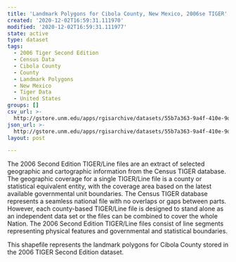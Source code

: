 ```yaml
---
title: 'Landmark Polygons for Cibola County, New Mexico, 2006se TIGER'
created: '2020-12-02T16:59:31.111970'
modified: '2020-12-02T16:59:31.111977'
state: active
type: dataset
tags:
  - 2006 Tiger Second Edition
  - Census Data
  - Cibola County
  - County
  - Landmark Polygons
  - New Mexico
  - Tiger Data
  - United States
groups: []
csv_url: >-
  http://gstore.unm.edu/apps/rgisarchive/datasets/55b7a363-9a4f-410e-9d3e-b4e7a997804f/tgr2006se_cibo_lpy.derived.csv
json_url: >-
  http://gstore.unm.edu/apps/rgisarchive/datasets/55b7a363-9a4f-410e-9d3e-b4e7a997804f/tgr2006se_cibo_lpy.derived.json
layout: post

---
```

The 2006 Second Edition TIGER/Line files are an extract of selected geographic and cartographic information from the Census TIGER database.  The geographic coverage for a single TIGER/Line file is a county or statistical equivalent entity, with the coverage area based on the latest available governmental unit boundaries. The Census TIGER database represents a seamless national file with no overlaps or gaps between parts.  However, each county-based TIGER/Line file is designed to stand alone as an independent data set or the files can be combined to cover the whole Nation.  The 2006 Second Edition  TIGER/Line files consist of line segments representing physical features and governmental and statistical boundaries.  

This shapefile represents the landmark polygons for Cibola County stored in the 2006 TIGER Second Edition dataset.
